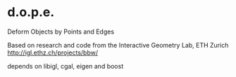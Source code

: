 # d.o.p.e.
Deform Objects by Points and Edges


Based on research and code from the Interactive Geometry Lab, ETH Zurich
http://igl.ethz.ch/projects/bbw/

depends on libigl, cgal, eigen and boost
